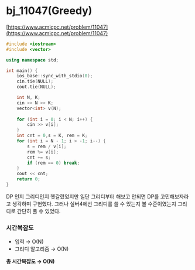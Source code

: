 # bj_11047(Greedy)

[https://www.acmicpc.net/problem/11047](https://www.acmicpc.net/problem/11047)

```cpp
#include <iostream>
#include <vector>

using namespace std;

int main() {
    ios_base::sync_with_stdio(0);
    cin.tie(NULL);
    cout.tie(NULL);

    int N, K;
    cin >> N >> K;
    vector<int> v(N);
    
    for (int i = 0; i < N; i++) {
        cin >> v[i];
    }
    int cnt = 0,s = K, rem = K;
    for (int i = N - 1; i > -1; i--) {
        s = rem / v[i];
        rem %= v[i];
        cnt += s;
        if (rem == 0) break;
    }
    cout << cnt;
    return 0;
}
```

DP 인지 그리디인지 헷갈렸었지만 일단 그리디부터 해보고 안되면 DP를 고민해보자라고 생각하며 구현했다. 그러나 실버4에선 그리디를 쓸 수 있는지 볼 수준이였는지 그리디로 간단히 풀 수 있었다.

### 시간복잡도

- 입력 → O(N)
- 그리디 알고리즘 → O(N)

**총 시간복잡도 → O(N)**